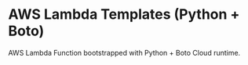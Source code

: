 # AWS Lambda Templates (Python + Boto)
AWS Lambda Function bootstrapped with Python + Boto Cloud runtime.
